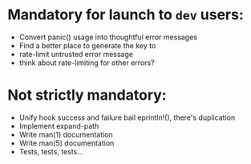 # Mandatory for launch to `dev` users:

* Convert panic() usage into thoughtful error messages
* Find a better place to generate the key to
* rate-limit untrusted error message
* think about rate-limiting for other errors?

# Not strictly mandatory:

* Unify hook success and failure bail eprintln!(), there's duplication
* Implement expand-path
* Write man(1) documentation
* Write man(5) documentation
* Tests, tests, tests...
